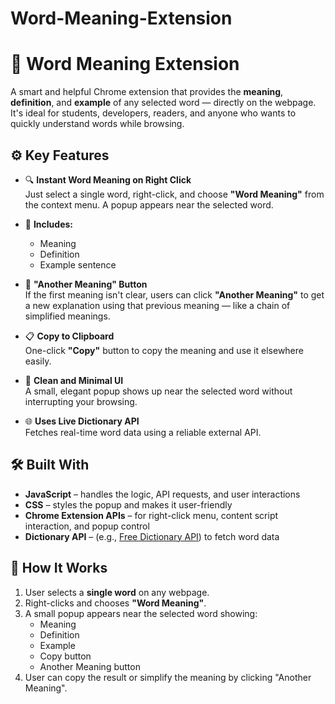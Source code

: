 # Word-Meaning-Extension
# 📘 Word Meaning Extension

A smart and helpful Chrome extension that provides the **meaning**, **definition**, and **example** of any selected word — directly on the webpage. It's ideal for students, developers, readers, and anyone who wants to quickly understand words while browsing.

## ⚙️ Key Features

- 🔍 **Instant Word Meaning on Right Click**  
  Just select a single word, right-click, and choose **"Word Meaning"** from the context menu. A popup appears near the selected word.

- 📖 **Includes:**
  - Meaning
  - Definition
  - Example sentence

- 🔁 **"Another Meaning" Button**  
  If the first meaning isn't clear, users can click **"Another Meaning"** to get a new explanation using that previous meaning — like a chain of simplified meanings.

- 📋 **Copy to Clipboard**  
  One-click **"Copy"** button to copy the meaning and use it elsewhere easily.

- 🧼 **Clean and Minimal UI**  
  A small, elegant popup shows up near the selected word without interrupting your browsing.

- 🌐 **Uses Live Dictionary API**  
  Fetches real-time word data using a reliable external API.

## 🛠️ Built With

- **JavaScript** – handles the logic, API requests, and user interactions  
- **CSS** – styles the popup and makes it user-friendly  
- **Chrome Extension APIs** – for right-click menu, content script interaction, and popup control  
- **Dictionary API** – (e.g., [Free Dictionary API](https://dictionaryapi.dev)) to fetch word data


## 🧪 How It Works

1. User selects a **single word** on any webpage.
2. Right-clicks and chooses **"Word Meaning"**.
3. A small popup appears near the selected word showing:
   - Meaning
   - Definition
   - Example
   - Copy button
   - Another Meaning button
4. User can copy the result or simplify the meaning by clicking "Another Meaning".
